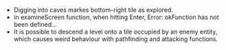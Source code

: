 - Digging into caves markes bottom-right tile as explored.
- in examineScreen function, when hitting Enter, Error: okFunction has not been defined...
- It is possible to descend a level onto a tile occupied by an enemy entity, which
    causes weird behaviour with pathfinding and attacking functions.
